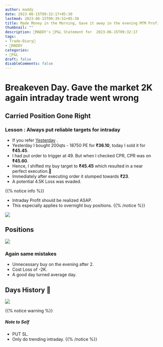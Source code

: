 ```yaml
---
author: maddy
date: 2023-06-15T09:32:17+05:30
lastmod: 2023-06-15T09:39:52+05:30
title: Made Money in the Morning, Gave it away in the evening MTM Profit +3,590
thumbnail: ""
description: 🧔MADDY's 💸P&L Statement for  2023-06-15T09:32:17 
tags:
- Trade-Diary📗
- 🧔MADDY
categories: 
- 💸P&L
draft: false
disableComments: false
---
```

# Breakeven Day. Gave the market 2K again intraday trade went wrong

## Carried Position Gone Right

### Lesson : Always put reliable targets for intraday

- If you refer [Yesterday](https://optionsmaddy.github.io/) .
- Yesterday I bought 200qts - 18750 PE for **₹36.10**, today I sold it for **₹45.45**. 
- I had put order to trigger at 49. But when I checked CPR, CPR was on **₹45.60**.
- Hence, I shifted my buy target to **₹45.45** which resulted in a near perfect execution.🙂
- Immediately after executing order it slumped towards **₹23**.
- A potential 4.5K Loss was evaded.

{{% notice info %}}
- Intraday Profit should be realized ASAP.
- This especially applies to overnight buy positions.
{{% /notice %}}

![](https://i.imgur.com/ayUxHqO.png)


## Positions

![](https://i.imgur.com/24tCRCS.png)

### Again same mistakes

- Unnecessary buy on the evening after 2.
- Cost Loss of -2K.
- A good day turned average day.

## Days History 🥲

![](https://i.imgur.com/6aBP7YW.png)

{{% notice warning %}}
##### Note to Self
- PUT SL.
- Only do trending intraday.
{{% /notice %}}

